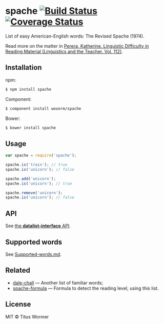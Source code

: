 # spache [![Build Status](https://travis-ci.org/wooorm/spache.svg?branch=master)](https://travis-ci.org/wooorm/spache) [![Coverage Status](https://img.shields.io/coveralls/wooorm/spache.svg)](https://coveralls.io/r/wooorm/spache?branch=master)

List of easy American-English words: The Revised Spache (1974).

Read more on the matter in [Perera, Katherine. Linguistic Difficulty in Reading Material (Linguistics and the Teacher. Vol. 112)](http://books.google.com/books?id=oNXFQ9Gn6XIC&pg=PA106&lpg=PA106).

## Installation

npm:
```sh
$ npm install spache
```

Component:
```sh
$ component install wooorm/spache
```

Bower:
```sh
$ bower install spache
```

## Usage

```js
var spache = require('spache');

spache.is('train'); // true
spache.is('unicorn'); // false

spache.add('unicorn');
spache.is('unicorn'); // true

spache.remove('unicorn');
spache.is('unicorn'); // false
```

## API

See [the **datalist-interface** API](https://github.com/wooorm/datalist-interface#datalistinterfaceisword).

## Supported words

See [Supported-words.md](Supported-words.md).

## Related

- [dale-chall](https://github.com/wooorm/dale-chall) — Another list of familiar words;
- [spache-formula](https://github.com/wooorm/spache-formula) — Formula to detect the reading level, using this list.

## License

MIT © Titus Wormer
